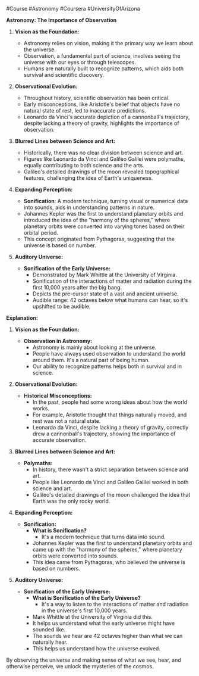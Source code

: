 #Course #Astronomy #Coursera #UniversityOfArizona 

**Astronomy: The Importance of Observation**

1. **Vision as the Foundation:**
   - Astronomy relies on vision, making it the primary way we learn about the universe.
   - Observation, a fundamental part of science, involves seeing the universe with our eyes or through telescopes.
   - Humans are naturally built to recognize patterns, which aids both survival and scientific discovery.

2. **Observational Evolution:**
   - Throughout history, scientific observation has been critical.
   - Early misconceptions, like Aristotle's belief that objects have no natural state of rest, led to inaccurate predictions.
   - Leonardo da Vinci's accurate depiction of a cannonball's trajectory, despite lacking a theory of gravity, highlights the importance of observation.

3. **Blurred Lines between Science and Art:**
   - Historically, there was no clear division between science and art.
   - Figures like Leonardo da Vinci and Galileo Galilei were polymaths, equally contributing to both science and the arts.
   - Galileo's detailed drawings of the moon revealed topographical features, challenging the idea of Earth's uniqueness.

4. **Expanding Perception:**
   - **Sonification**: A modern technique, turning visual or numerical data into sounds, aids in understanding patterns in nature.
   - Johannes Kepler was the first to understand planetary orbits and introduced the idea of the "harmony of the spheres," where planetary orbits were converted into varying tones based on their orbital period.
   - This concept originated from Pythagoras, suggesting that the universe is based on number.

5. **Auditory Universe:**
   - **Sonification of the Early Universe:**
     - Demonstrated by Mark Whittle at the University of Virginia.
     - Sonification of the interactions of matter and radiation during the first 10,000 years after the big bang.
     - Depicts the pre-cursor state of a vast and ancient universe.
     - Audible range: 42 octaves below what humans can hear, so it's upshifted to be audible.

**Explanation:**

1. **Vision as the Foundation:**
   - **Observation in Astronomy:**
     - Astronomy is mainly about looking at the universe.
     - People have always used observation to understand the world around them. It's a natural part of being human.
     - Our ability to recognize patterns helps both in survival and in science.
  
2. **Observational Evolution:**
   - **Historical Misconceptions:**
     - In the past, people had some wrong ideas about how the world works.
     - For example, Aristotle thought that things naturally moved, and rest was not a natural state.
     - Leonardo da Vinci, despite lacking a theory of gravity, correctly drew a cannonball's trajectory, showing the importance of accurate observation.
  
3. **Blurred Lines between Science and Art:**
   - **Polymaths:**
     - In history, there wasn't a strict separation between science and art.
     - People like Leonardo da Vinci and Galileo Galilei worked in both science and art.
     - Galileo's detailed drawings of the moon challenged the idea that Earth was the only rocky world.
  
4. **Expanding Perception:**
   - **Sonification:**
     - **What is Sonification?**
       - It's a modern technique that turns data into sound.
     - Johannes Kepler was the first to understand planetary orbits and came up with the "harmony of the spheres," where planetary orbits were converted into sounds.
     - This idea came from Pythagoras, who believed the universe is based on numbers.

5. **Auditory Universe:**
   - **Sonification of the Early Universe:**
     - **What is Sonification of the Early Universe?**
       - It's a way to listen to the interactions of matter and radiation in the universe's first 10,000 years.
     - Mark Whittle at the University of Virginia did this.
     - It helps us understand what the early universe might have sounded like.
     - The sounds we hear are 42 octaves higher than what we can naturally hear.
     - This helps us understand how the universe evolved.
  
By observing the universe and making sense of what we see, hear, and otherwise perceive, we unlock the mysteries of the cosmos.